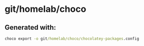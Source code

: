 # git/homelab/choco
## Generated with:
```bat
choco export -o git/homelab/choco/chocolatey-packages.config
```